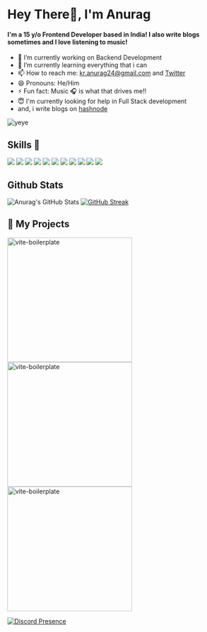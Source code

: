 # Hey There👋, I'm Anurag

#### I'm a 15 y/o Frontend Developer based in India! I also write blogs sometimes and I love listening to music!
     
- 🔭 I’m currently working on Backend Development <br>
- 🌱 I’m currently learning everything that i can<br>
- 📫 How to reach me: kr.anurag24@gmail.com and <a href="https://twitter.com/kr_anurag_">Twitter</a> <br>
- 😄 Pronouns: He/Him <br>
- ⚡ Fun fact: Music 🎧 is what that drives me!!  <br>
- 😇 I'm currently looking for help in Full Stack development <br>
- and, i write blogs on <a href='#'>hashnode</a>

![yeye](https://raw.githubusercontent.com/seanprashad/slackmoji/master/emoji/blob/blob-dundundun-gif.gif)

## Skills 🚀

![](https://img.shields.io/badge/JavaScript-323330?style=for-the-badge&amp;logo=javascript&amp)
![](https://img.shields.io/badge/json-5E5C5C?style=for-the-badge&amp;logo=json&amp)
![](https://img.shields.io/badge/npm-CB3837?style=for-the-badge&amp;logo=npm&amp;logoColor=white)
![](https://img.shields.io/badge/Sass-CC6699?style=for-the-badge&amp;logo=sass&amp;logoColor=white)
![](https://img.shields.io/badge/React-20232A?style=for-the-badge&amp;logo=react&amp;logoColor=61DAFB)
![](https://img.shields.io/badge/Tailwind_CSS-38B2AC?style=for-the-badge&amp;logo=tailwind-css&amp;logoColor=white)
![](https://img.shields.io/badge/fastapi-109989?style=for-the-badge&amp;logo=FASTAPI&amp;logoColor=white)
![](https://img.shields.io/badge/next.js-000000?style=for-the-badge&amp;logo=nextdotjs&amp;logoColor=white)
![](https://img.shields.io/badge/firebase-ffca28?style=for-the-badge&amp;logo=firebase&amp;logoColor=black)
![](https://img.shields.io/badge/TypeScript-007ACC?style=for-the-badge&logo=typescript&logoColor=white)
![](https://img.shields.io/badge/Yarn-2C8EBB?style=for-the-badge&logo=yarn&logoColor=white)

## Github Stats

<img src="https://github-readme-stats.vercel.app/api?username=kr-anurag&amp;show_icons=true&amp;theme=midnight-purple" alt="Anurag&#39;s GitHub Stats"> <a href="https://git.io/streak-stats"><img src="http://github-readme-streak-stats.herokuapp.com?user=kr-anurag&theme=radical" alt="GitHub Streak"></a>

## 📁 My Projects
    
<a href="https://github.com/avneesh0612/Orbits-UI"><img width="282" src="https://denvercoder1-github-readme-stats.vercel.app/api/pin/?username=avneesh0612&repo=Orbits-Ui&theme=react&bg_color=1F222E&title_color=8FBCBB&icon_color=F8D866&hide_border=true&show_icons=false" alt="vite-boilerplate"></a>  
<a href="https://github.com/kr-anurag/formie"><img width="282" src="https://denvercoder1-github-readme-stats.vercel.app/api/pin/?username=kr-anurag&repo=formie&theme=react&bg_color=1F222E&title_color=8FBCBB&icon_color=F8D866&hide_border=true&show_icons=false" alt="vite-boilerplate"></a>   
<a href="https://github.com/kr-anurag/gradient-deck"><img width="282" src="https://denvercoder1-github-readme-stats.vercel.app/api/pin/?username=kr-anurag&repo=gradient-deck&theme=react&bg_color=1F222E&title_color=8FBCBB&icon_color=F8D866&hide_border=true&show_icons=false" alt="vite-boilerplate"></a>    


[![Discord Presence](https://lanyard.cnrad.dev/api/849171428497424404
                            )](https://discord.com/users/849171428497424404)
                           
<!--START_SECTION:waka--><!--END_SECTION:waka-->
